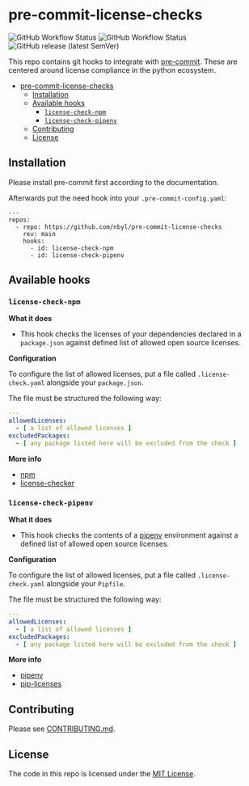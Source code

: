 # pre-commit-license-checks

![GitHub Workflow Status](https://img.shields.io/github/workflow/status/nbyl/pre-commit-license-checks/release%20project?label=Release&style=for-the-badge)
![GitHub Workflow Status](https://img.shields.io/github/workflow/status/nbyl/pre-commit-license-checks/run%20all%20tests?label=PR%20tests&style=for-the-badge)
![GitHub release (latest SemVer)](https://img.shields.io/github/v/release/nbyl/pre-commit-license-checks?style=for-the-badge)

This repo contains git hooks to integrate with [pre-commit](http://pre-commit.com). These are centered around license
compliance in the python ecosystem.


<!--TOC-->

- [pre-commit-license-checks](#pre-commit-license-checks)
  - [Installation](#installation)
  - [Available hooks](#available-hooks)
    - [`license-check-npm`](#license-check-npm)
    - [`license-check-pipenv`](#license-check-pipenv)
  - [Contributing](#contributing)
  - [License](#license)

<!--TOC-->

## Installation

Please install pre-commit first according to the documentation.

Afterwards put the need hook into your `.pre-commit-config.yaml`:

```
---
repos:
  - repo: https://github.com/nbyl/pre-commit-license-checks
    rev: main
    hooks:
      - id: license-check-npm
      - id: license-check-pipenv
```

## Available hooks

### `license-check-npm`

**What it does**

* This hook checks the licenses of your dependencies declared in a `package.json` against defined list of allowed open
  source licenses.

**Configuration**

To configure the list of allowed licenses, put a file called `.license-check.yaml` alongside your `package.json`.

The file must be structured the following way:

```yaml
---
allowedLicenses:
  - [ a list of allowed licenses ]
excludedPackages:
  - [ any package listed here will be excluded from the check ]
```

**More info**

* [npm](https://www.npmjs.com/)
* [license-checker](https://www.npmjs.com/package/license-checker)

### `license-check-pipenv`

**What it does**

* This hook checks the contents of a [pipenv](https://pypi.org/project/pipenv/) environment against a defined list of
  allowed open source licenses.

**Configuration**

To configure the list of allowed licenses, put a file called `.license-check.yaml` alongside your `Pipfile`.

The file must be structured the following way:

```yaml
---
allowedLicenses:
  - [ a list of allowed licenses ]
excludedPackages:
  - [ any package listed here will be excluded from the check ]
```

**More info**

* [pipenv](https://pypi.org/project/pipenv/)
* [pip-licenses](https://pypi.org/project/pip-licenses/)

## Contributing

Please see [CONTRIBUTING.md](CONTRIBUTING.md).

## License

The code in this repo is licensed under the [MIT License](LICENSE).
